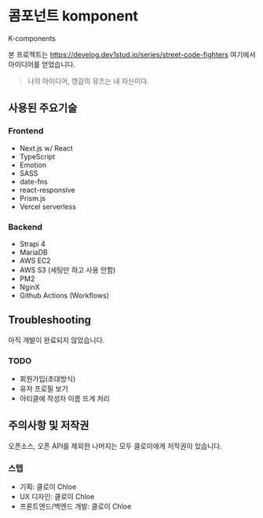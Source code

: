 # 콤포넌트 komponent

K-components

본 프로젝트는 https://develog.dev1stud.io/series/street-code-fighters 여기에서 아이디어를 얻었습니다.

> 나의 아이디어, 영감의 뮤즈는 내 자신이다.

## 사용된 주요기술

### Frontend

- Next.js w/ React
- TypeScript
- Emotion
- SASS
- date-fns
- react-responsive
- Prism.js
- Vercel serverless

### Backend

- Strapi 4
- MariaDB
- AWS EC2
- AWS S3 (세팅만 하고 사용 안함)
- PM2
- NginX
- Github Actions (Workflows)

## Troubleshooting

아직 개발이 완료되지 않았습니다.

### TODO

- 회원가입(초대방식)
- 유저 프로필 보기
- 아티클에 작성자 이름 뜨게 처리

## 주의사항 및 저작권

오픈소스, 오픈 API를 제외한 나머지는 모두 클로이에게 저작권이 있습니다.

### 스텝

- 기획: 클로이 Chloe
- UX 디자인: 클로이 Chloe
- 프론트엔드/백엔드 개발: 클로이 Chloe
